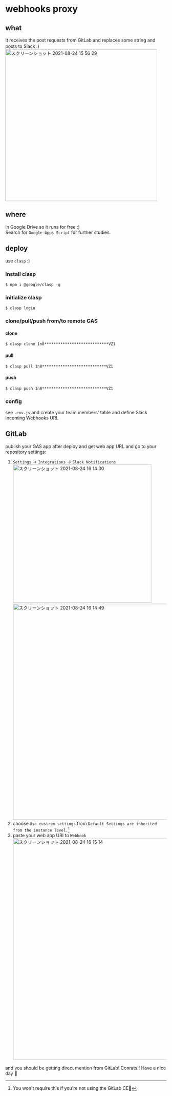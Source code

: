 # webhooks proxy

## what

It receives the post requests from GitLab and replaces some string and posts to Slack :)　　
<img width="474" alt="スクリーンショット 2021-08-24 15 56 29" src="https://user-images.githubusercontent.com/7005185/130572764-3c28574e-1b79-4332-a469-038338835e01.png">


## where

in Google Drive so it runs for free :)  
Search for `Google Apps Script` for further studies.

## deploy

use `clasp` :)

### install clasp

```
$ npm i @google/clasp -g
```

### initialize clasp

```
$ clasp login
```

### clone/pull/push from/to remote GAS

#### clone

```
$ clasp clone 1n8****************************VZ1
```

#### pull

```
$ clasp pull 1n8****************************VZ1
```

#### push

```
$ clasp push 1n8****************************VZ1
```

### config

see `.env.js` and create your team members' table and define Slack Incoming Webhooks URI.

## GitLab

publish your GAS app after deploy and get web app URL and go to your repository settings:  

1. `Settings` -> `Integrations` -> `Slack Notifications` <br/><img width="432" alt="スクリーンショット 2021-08-24 16 14 30" src="https://user-images.githubusercontent.com/7005185/130573860-1909f12b-9602-42c4-b415-0da68c3282e8.png"> <br/> <img width="674" alt="スクリーンショット 2021-08-24 16 14 49" src="https://user-images.githubusercontent.com/7005185/130573921-60a69e04-73c8-4cae-be2b-f6c63a500134.png">
2. choose `Use custrom settings` from `Default Settings are inherited from the instance level.`[^1]
3. paste your web app URI to `Webhook` <br/><img width="692" alt="スクリーンショット 2021-08-24 16 15 14" src="https://user-images.githubusercontent.com/7005185/130574000-c82be24b-fb9f-41e3-bb85-2ae56ce8e30e.png">


and you should be getting direct mention from GitLab!  Conrats!!  Have a nice day :beer:

[^1]: You won't require this if you're not using the GitLab CE:beer:
